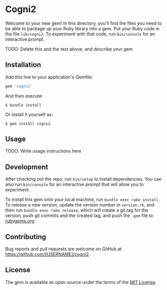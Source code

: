 # Cogni2

Welcome to your new gem! In this directory, you'll find the files you need to be able to package up your Ruby library into a gem. Put your Ruby code in the file `lib/cogni2`. To experiment with that code, run `bin/console` for an interactive prompt.

TODO: Delete this and the text above, and describe your gem

## Installation

Add this line to your application's Gemfile:

```ruby
gem 'cogni2'
```

And then execute:

    $ bundle install

Or install it yourself as:

    $ gem install cogni2

## Usage

TODO: Write usage instructions here

## Development

After checking out the repo, run `bin/setup` to install dependencies. You can also run `bin/console` for an interactive prompt that will allow you to experiment.

To install this gem onto your local machine, run `bundle exec rake install`. To release a new version, update the version number in `version.rb`, and then run `bundle exec rake release`, which will create a git tag for the version, push git commits and the created tag, and push the `.gem` file to [rubygems.org](https://rubygems.org).

## Contributing

Bug reports and pull requests are welcome on GitHub at https://github.com/[USERNAME]/cogni2.

## License

The gem is available as open source under the terms of the [MIT License](https://opensource.org/licenses/MIT).
